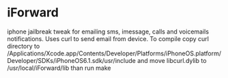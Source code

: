 # iForward
iphone jailbreak tweak for emailing sms, imessage, calls and voicemails notifications. Uses curl to send email from device. To compile copy curl directory to /Applications/Xcode.app/Contents/Developer/Platforms/iPhoneOS.platform/Developer/SDKs/iPhoneOS6.1.sdk/usr/include and move libcurl.dylib to /usr/local/iForward/lib than run make

